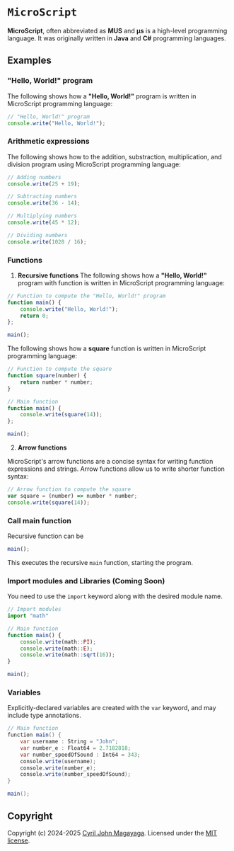 # `MicroScript`

**MicroScript**, often abbreviated as **MUS** and **μs** is a high-level programming language. It was originally written in **Java** and **C#** programming languages.

## Examples
### "Hello, World!" program
The following shows how a **"Hello, World!"** program is written in MicroScript programming language:

```js
// "Hello, World!" program
console.write("Hello, World!");
```

### Arithmetic expressions
The following shows how to the addition, substraction, multiplication, and division program using MicroScript programming language:

```js
// Adding numbers
console.write(25 + 19);

// Subtracting numbers
console.write(36 - 14);

// Multiplying numbers
console.write(45 * 12);

// Dividing numbers
console.write(1028 / 16);
```

### Functions

1. **Recursive functions**
The following shows how a **"Hello, World!"** program with function is written in MicroScript programming language:

```js
// Function to compute the "Hello, World!" program
function main() {
    console.write("Hello, World!");
    return 0;
};

main();
```

The following shows how a **square** function is written in MicroScript programming language:

```js
// Function to compute the square
function square(number) {
    return number * number;
}

// Main function
function main() {
    console.write(square(14));
};

main();
```

2. **Arrow functions**

MicroScript's arrow functions are a concise syntax for writing function expressions and strings. Arrow functions allow us to write shorter function syntax:

```js
// Arrow function to compute the square
var square = (number) => number * number;
console.write(square(14));
```

### Call main function

Recursive function can be
```js
main();
```

This executes the recursive `main` function, starting the program.

### Import modules and Libraries (Coming Soon)
You need to use the `import` keyword along with the desired module name.

```ts
// Import modules
import "math"

// Main function
function main() {
    console.write(math::PI);
    console.write(math::E);
    console.write(math::sqrt(16));
}

main();
```

### Variables
Explicitly-declared variables are created with the `var` keyword, and may include type annotations.

```csharp
// Main function
function main() {
    var username : String = "John";
    var number_e : Float64 = 2.7182818;
    var number_speedOfSound : Int64 = 343;
    console.write(username);
    console.write(number_e);
    console.write(number_speedOfSound);
}

main();
```

## Copyright

Copyright (c) 2024-2025 [Cyril John Magayaga](https://github.com/magayaga). Licensed under the [MIT license](LICENSE).
